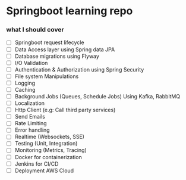 # Springboot learning repo

### what I should cover
- [ ] Springboot request lifecycle
- [ ] Data Access layer using Spring data JPA
- [ ] Database migrations using Flyway
- [ ] I/O Validation
- [ ] Authentication & Authorization using Spring Security
- [ ] File system Manipulations
- [ ] Logging
- [ ] Caching
- [ ] Background Jobs (Queues, Schedule Jobs) Using Kafka, RabbitMQ
- [ ] Localization
- [ ] Http Client (e.g: Call third party services)
- [ ] Send Emails
- [ ] Rate Limiting
- [ ] Error handling
- [ ] Realtime (Websockets, SSE)
- [ ] Testing (Unit, Integration)
- [ ] Monitoring (Metrics, Tracing)
- [ ] Docker for containerization
- [ ] Jenkins for CI/CD
- [ ] Deployment AWS Cloud
